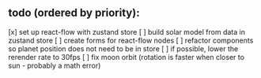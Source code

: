 ## todo (ordered by priority):
[x] set up react-flow with zustand store
[ ] build solar model from data in zustand store
[ ] create forms for react-flow nodes
[ ] refactor components so planet position does not need to be in store
[ ] if possible, lower the rerender rate to 30fps
[ ] fix moon orbit (rotation is faster when closer to sun - probably a math error)
